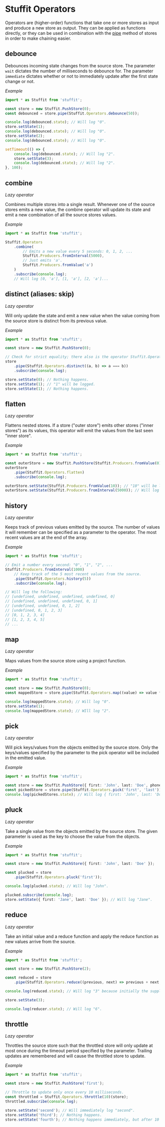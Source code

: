 # Stuffit Operators

Operators are (higher-order) functions that take one or more stores as input and produce a new store as output.
They can be applied as functions directly, or they can be used in combination with the [pipe](store.md#pipe) method of stores in order to make chaining easier.

## debounce

Debounces incoming state changes from the source store.
The parameter `wait` dictates the number of milliseconds to debounce for.
The parameter `immediate` dictates whether or not to immediately update after the first state change or not.

*Example*

```typescript
import * as Stuffit from 'stuffit';

const store = new Stuffit.PushStore(0);
const debounced = store.pipe(Stuffit.Operators.debounce(50));

console.log(debounced.state); // Will log "0".
store.setState(1);
console.log(debounced.state); // Will log "0".
store.setState(2);
console.log(debounced.state); // Will log "0".

setTimeout(() => {
    console.log(debounced.state); // Will log "2".
    store.setState(3);
    console.log(debounced.state); // Will log "2".
}, 100);
```

## combine

*Lazy operator*

Combines multiple stores into a single result.
Whenever one of the source stores emits a new value, the combine operator will update its state and emit a new combination of all the source stores values.

*Example*

```typescript
import * as Stuffit from 'stuffit';

Stuffit.Operators
    .combine(
        // Emits a new value every 5 seconds: 0, 1, 2, ...
        Stuffit.Producers.fromInterval(5000),
        // Just emits 'a'.
        Stuffit.Producers.fromValue('a')
    )
    .subscribe(console.log);
    // Will log [0, 'a'], [1, 'a'], [2, 'a']...
```

## distinct (aliases: skip)

*Lazy operator*

Will only update the state and emit a new value when the value coming from the source store is distinct from its previous value.

*Example*

```typescript
import * as Stuffit from 'stuffit';

const store = new Stuffit.PushStore(0);

// Check for strict equality; there also is the operator Stuffit.Operators.distinctStrictEquality which is equivalent to this.
store
    .pipe(Stuffit.Operators.distinct((a, b) => a === b))
    .subscribe(console.log);

store.setState(0); // Nothing happens.
store.setState(1); // "1" will be logged.
store.setState(1); // Nothing happens.
```

## flatten

*Lazy operator*

Flattens nested stores.
If a store ("outer store") emits other stores ("inner stores") as its values, this operator will emit the values from the last seen "inner store".

*Example*

```typescript
import * as Stuffit from 'stuffit';

const outerStore = new Stuffit.PushStore(Stuffit.Producers.fromValue(0));
outerStore
    .pipe(Stuffit.Operators.flatten)
    .subscribe(console.log);

outerStore.setState(Stuffit.Producers.fromValue(10)); // "10" will be logged".
outerStore.setState(Stuffit.Producers.fromInterval(5000)); // Will log a number every 5 seconds: "0", "1", "2", ...
```

## history

*Lazy operator*

Keeps track of previous values emitted by the source.
The number of values it will remember can be specified as a parameter to the operator.
The most recent values are at the end of the array.

*Example*

```typescript
import * as Stuffit from 'stuffit';

// Emit a number every second: "0", "1", "2", ...
Stuffit.Producers.fromInterval(1000)
    // Keep track of the 5 most recent values from the source.
    .pipe(Stuffit.Operators.history(5))
    .subscribe(console.log);

// Will log the following:
// [undefined, undefined, undefined, undefined, 0]
// [undefined, undefined, undefined, 0, 1]
// [undefined, undefined, 0, 1, 2]
// [undefined, 0, 1, 2, 3]
// [0, 1, 2, 3, 4]
// [1, 2, 3, 4, 5]
// ...
```

## map

*Lazy operator*

Maps values from the source store using a project function.

*Example*

```typescript
import * as Stuffit from 'stuffit';

const store = new Stuffit.PushStore(0);
const mappedStore = store.pipe(Stuffit.Operators.map((value) => value * 2));

console.log(mappedStore.state); // Will log "0".
store.setState(1);
console.log(mappedStore.state); // WIll log "2".
```

## pick

*Lazy operator*

Will pick keys/values from the objects emitted by the source store.
Only the keys/values specified by the parameter to the pick operator will be included in the emitted value.

*Example*

```typescript
import * as Stuffit from 'stuffit';

const store = new Stuffit.PushStore({ first: 'John', last: 'Doe', phone: '012 345678' });
const pickedStore = store.pipe(Stuffit.Operators.pick('first', 'last'));
console.log(pickedStores.state); // Will log { first: 'John', last: 'Doe' }.
```

## pluck

*Lazy operator*

Take a single value from the objects emitted by the source store.
The given parameter is used as the key to choose the value from the objects.

*Example*

```typescript
import * as Stuffit from 'stuffit';

const store = new Stuffit.PushStore({ first: 'John', last: 'Doe' });

const plucked = store
    .pipe(Stuffit.Operators.pluck('first'));

console.log(plucked.state); // Will log "John".

plucked.subscribe(console.log);
store.setState({ first: 'Jane', last: 'Doe' }); // Will log "Jane".
```

## reduce

*Lazy operator*

Take an initial value and a reduce function and apply the reduce function as new values arrive from the source.

*Example*

```typescript
import * as Stuffit from 'stuffit';

const store = new Stuffit.PushStore(2);

const reduced = store
    .pipe(Stuffit.Operators.reduce((previous, next) => previous + next, 1));

console.log(reduced.state); // Will log "3" because initially the supplied initial value 1 and the initial source value 2 and reduced to 1 + 2.

store.setState(3);

console.log(reducer.state); // Will log "6".
```

## throttle

*Lazy operator*

Throttles the source store such that the throttled store will only update at most once during the timeout period specified by the parameter.
Trailing updates are remembered and will cause the throttled store to update.

*Example*

```typescript
import * as Stuffit from 'stuffit';

const store = new Stuffit.PushStore('first');

// Throttle to update only once every 10 milliseconds.
const throttled = Stuffit.Operators.throttle(10)(store);
throttled.subscribe(console.log);

store.setState('second'); // Will immediately log "second".
store.setState('third'); // Nothing happens.
store.setState('fourth'); // Nothing happens immediately, but after 10 milliseconds "fourth" will be logged.
```
